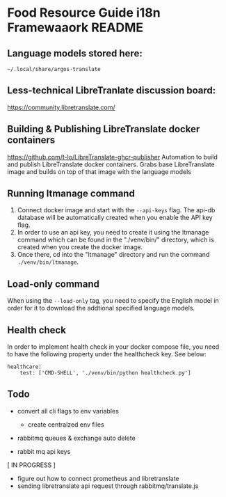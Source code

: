 # Food Resource Guide i18n Framewaaork README

## Language models stored here:  
`~/.local/share/argos-translate`

## Less-technical LibreTranlate discussion board:  
https://community.libretranslate.com/


## Building & Publishing LibreTranslate docker containers
https://github.com/t-lo/LibreTranslate-ghcr-publisher
Automation to build and publish LibreTranslate docker containers. Grabs base LibreTranslate image and builds on top of that image with the language models

## Running ltmanage command
1. Connect docker image and start with the `--api-keys` flag. The api-db database will be automatically created when you enable the API key flag.
2. In order to use an api key, you need to create it using the ltmanage command which can be found in the "./venv/bin/" directory, which is created when you create the docker image.
3. Once there, cd into the "ltmanage" directory and run the command `./venv/bin/ltmanage`.

## Load-only command
When using the `--load-only` tag, you need to specify the English model in order for it to download the addtional specified language models. 

## Health check
In order to implement health check in your docker compose file, you need to have the following property under the healthcheck key. See below:
```
healthcare:
    test: ['CMD-SHELL', './venv/bin/python healthcheck.py']
```

## Todo
- convert all cli flags to env variables
    - create centralzed env files
    
- rabbitmq queues & exchange auto delete
- rabbit mq api keys

[ IN PROGRESS ] 
- figure out how to connect prometheus and libretranslate
- sending libretranslate api request through rabbitmq/translate.js